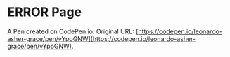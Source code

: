 # ERROR Page

A Pen created on CodePen.io. Original URL: [https://codepen.io/leonardo-asher-grace/pen/vYpoGNW](https://codepen.io/leonardo-asher-grace/pen/vYpoGNW).

